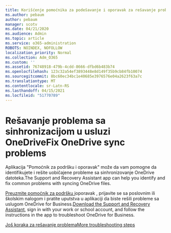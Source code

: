 ```yaml
---
title: Korišćenje pomoćnika za podešavanje i oporavak za rešavanje problema sa uslugom OneDrive for Business
ms.author: pebaum
author: pebaum
manager: scotv
ms.date: 04/21/2020
ms.audience: Admin
ms.topic: article
ms.service: o365-administration
ROBOTS: NOINDEX, NOFOLLOW
localization_priority: Normal
ms.collection: Adm_O365
ms.custom: ''
ms.assetid: 76748918-479b-4cdd-8666-dfbd6b483b74
ms.openlocfilehash: 123c32a54ef3893448e8d149f35b9cb84fb10074
ms.sourcegitcommit: 8bc60ec34bc1e40685e3976576e04a2623f63a7c
ms.translationtype: MT
ms.contentlocale: sr-Latn-RS
ms.lasthandoff: 04/15/2021
ms.locfileid: "51770789"
---
```

# <a name="fix-onedrive-sync-problems"></a><span data-ttu-id="31740-102">Rešavanje problema sa sinhronizacijom u usluzi OneDrive</span><span class="sxs-lookup"><span data-stu-id="31740-102">Fix OneDrive sync problems</span></span>

<span data-ttu-id="31740-103">Aplikacija "Pomoćnik za podršku i oporavak" može da vam pomogne da identifikujete i rešite uobičajene probleme sa sinhronizovanje OneDrive datoteka.</span><span class="sxs-lookup"><span data-stu-id="31740-103">The Support and Recovery Assistant app can help you identify and fix common problems with syncing OneDrive files.</span></span> 
  
<span data-ttu-id="31740-104">[Preuzmite pomoćnik za podršku i](https://aka.ms/sara)oporavak , prijavite se sa poslovnim ili školskim nalogom i pratite uputstva u aplikaciji da biste rešili probleme sa uslugom OneDrive for Business.</span><span class="sxs-lookup"><span data-stu-id="31740-104">[Download the Support and Recovery Assistant](https://aka.ms/sara), sign in with your work or school account, and follow the instructions in the app to troubleshoot OneDrive for Business.</span></span> 
  
[<span data-ttu-id="31740-105">Još koraka za rešavanje problema</span><span class="sxs-lookup"><span data-stu-id="31740-105">More troubleshooting steps</span></span>](https://go.microsoft.com/fwlink/?linkid=872097)
  

